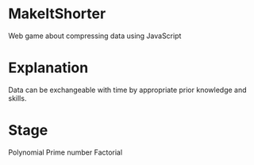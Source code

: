 # MakeItShorter
Web game about compressing data using JavaScript

# Explanation
Data can be exchangeable with time by appropriate prior knowledge and skills.

# Stage
Polynomial
Prime number
Factorial
